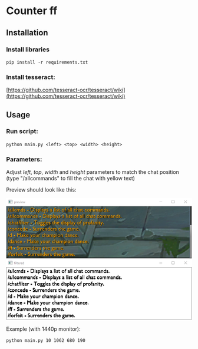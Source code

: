 
# Counter ff

## Installation

### Install libraries
```
pip install -r requirements.txt
```

### Install tesseract:
[https://github.com/tesseract-ocr/tesseract/wiki](https://github.com/tesseract-ocr/tesseract/wiki)

## Usage

### Run script:
```
python main.py <left> <top> <width> <height>
```

### Parameters:

Adjust *left*, *top*, *width* and *height* parameters to match the chat position (type "/allcommands" to fill the chat with yellow text)

Preview should look like this:

![example](img/example.png "Examplef asdf")

Example (with 1440p monitor):
```
python main.py 10 1062 680 190
```
